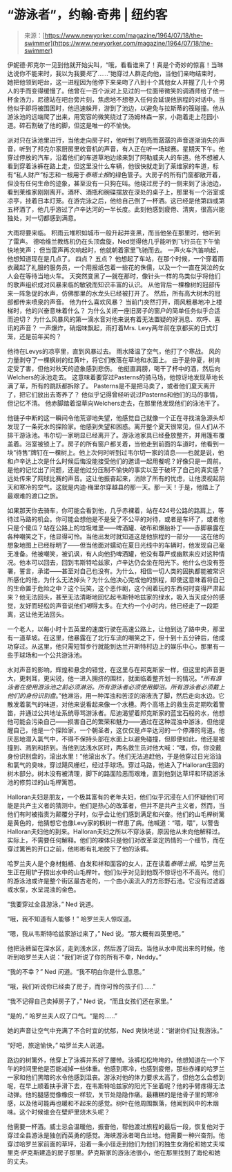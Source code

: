 <!--yml

category: 未分类

日期：2024年05月27日14:48:50

-->

# “游泳者”，约翰·奇弗 | 纽约客

> 来源：[https://www.newyorker.com/magazine/1964/07/18/the-swimmer](https://www.newyorker.com/magazine/1964/07/18/the-swimmer)

伊妮德·邦克尔一见到他就开始尖叫，“哦，看看谁来了！真是个奇妙的惊喜！当琳达说你不能来时，我以为我要*死*了……”她穿过人群走向他，当他们亲吻结束时，她把他领到吧台，这一进程因为他停下来亲吻了八到十个其他女人并握了几十个男人的手而变得缓慢了。他曾在一百个派对上见过的一位面带微笑的调酒师给了他一杯金汤力，尼德站在吧台旁片刻，焦虑地不想卷入任何会延误他旅程的对话中。当他似乎即将被围困时，他迅速躲开，游到了池边，以避免与拉斯蒂的筏碰撞。他从游泳池的远端爬了出来，用宽容的微笑绕过了汤姆林森一家，小跑着走上花园小道。碎石割破了他的脚，但这是唯一的不愉快。

派对只在泳池里进行，当他走向房子时，他听到了明亮而潺潺的声音逐渐消失的声音，听到了邦克尔家厨房里收音机的声音，有人正在听一场球赛。星期天下午。他穿过停放的汽车，沿着他们的车道草地边缘来到了阿勒威夫人的车道。他不想被人看到穿着泳裤在路上走，但这里没什么车辆，他很快就走到了莱维家的车道，标有“私人财产”标志和一根用于*泰晤士报*的绿色管子。大房子的所有门窗都敞开着，但没有任何生命的迹象，甚至没有一只狗在叫。他绕过房子的一侧来到了泳池边，看到莱维家刚刚离开。酒杯、酒瓶和碗碟摆放在深处的桌子上，那里有一个浴室或凉亭，挂着日本灯笼。在游完泳之后，他给自己倒了一杯酒。这已经是他第四或第五杯酒了，他几乎游过了卢辛达河的一半长度。此刻他感到疲倦、清爽，很高兴能独处，对一切都感到满意。

大雨将要来临。 积雨云堆积如城市一般升起并变黑，而当他坐在那里时，他听到了雷声。 德哈维兰教练机仍在头顶盘旋，Ned觉得他几乎能听到飞行员在下午愉快地笑声； 但当雷声再次响起时，他就朝着家里飞驰而去。 一声火车汽笛响起，他想知道现在是几点了。 四点？ 五点？ 他想起了车站，在那个时候，一个穿着雨衣藏起了礼服的服务员，一个用报纸包着一些花的侏儒，以及一个一直在哭泣的女人会在等待当地火车。 天突然变黑了—就在那时，像针头一样的鸟类似乎将他们的歌声组织成对风暴来临的敏锐而知识丰富的认识。 从他背后一棵橡树的冠部传来一阵急促的水声，仿佛那里的水龙头已经被打开了。 然后，所有高大树木的冠部都传来喷泉的声音。 他为什么喜欢风暴？ 当前门突然打开，雨风粗暴地冲上楼梯时，他的兴奋意味着什么？ 为什么关闭一座旧房子的窗户的简单任务似乎合适而迫切？ 为什么风暴风的第一滴水音对他来说有着无法置疑的好消息、欢呼、喜讯的声音？ 一声爆炸，硝烟味飘起，雨打着Mrs. Levy两年前在京都买的日式灯笼，还是前年买的？

他待在Levys的凉亭里，直到风暴过去。 雨水降温了空气，他打了个寒战。 风的力量剥夺了一棵枫树的红黄叶，将它们散落在草地和水面上。 由于是仲夏，树肯定受了害，但他对秋天的迹象感到悲伤。 他挺直肩膀，喝干了杯中的酒，然后向Welchers的泳池走去。 这意味着要穿过Pasterns的骑马场，他惊讶地发现草地长满了草，所有的跳跃都拆除了。 Pasterns是不是把马卖了，或者他们夏天离开了，把它们放出去寄养了？ 他似乎记得曾经听说过Pasterns和他们的马的事情，但记忆不清。 他赤脚踏着湿草向Welchers走去，在那里他发现他们的泳池干了。

他链子中断的这一瞬间令他荒谬地失望，他感觉自己就像一个正在寻找湍急源头却发现了一条死水的探险家。他感到失望和困惑。离开整个夏天很常见，但人们从不排干游泳池。韦尔切一家明显已经离开了。游泳池家具已经叠放整齐，并用篷布覆盖着。浴室被锁上了。房子的所有窗户都关着，当他走到前面的车道时，他看到一块“待售”牌钉在一棵树上。他上次何时听到过韦尔切一家的消息——也就是说，他和卢辛达上次是什么时候后悔没能接受他们的邀请一起用餐呢？好像只是一周前。是他的记忆出了问题，还是他过分压制不愉快的事实以至于破坏了自己的真实感？远处传来了网球比赛的声音。这让他振奋起来，消除了所有的忧虑，让他漠视起阴天和寒冷的空气。这就是内迪·梅里尔穿越县的那一天。那一天！于是，他踏上了最艰难的渡口之旅。

如果那天你去骑车，你可能会看到他，几乎赤裸着，站在424号公路的路肩上，等待过马路的机会。你可能会想他是不是受了不公平的对待，或者是车坏了，或者他只是个傻瓜？站在公路上的垃圾堆里——啤酒罐、破布和爆胎补丁——赤脚暴露在各种嘲笑之下，他显得可怜。当他出发时就知道这是他旅程的一部分——这在他的想象地图上已经标明了——但当他面对蠕动在夏日光线中的车辆时，他发现自己毫无准备。他被嘲笑，被讥讽，有人向他扔啤酒罐，他没有尊严或幽默来应对这种情况。他本可以回去，回到韦斯特哈兹家，卢辛达仍会坐在阳光下。他什么也没有签署，誓言，承诺——甚至对自己也没有。为什么，相信一切人类的固执都能被常识所感化的他，为什么无法掉头？为什么他决心完成他的旅程，即使这意味着将自己的生命置于危险之中？这个玩笑，这个恶作剧，这个闹着玩的东西何时变得严肃起来？他无法回头，甚至无法清晰地回忆起韦斯特哈兹家的绿水，吸入当天成分的感觉，友好而轻松的声音说他们*喝*得太多。在大约一个小时内，他已经走了一段距离，这让他无法回头。

一个老人，以每小时十五英里的速度行驶在高速公路上，让他到达了路中央，那里有一道草坡。在这里，他暴露在了北行车流的嘲笑之下，但十到十五分钟后，他成功穿过。从这里，他只需短暂步行就能到达兰开斯特村边上的娱乐中心，那里有一些手球场和一个公共游泳池。

水对声音的影响，辉煌和悬念的错觉，在这里与在邦克斯家一样，但这里的声音更大，更刺耳，更尖锐，他一进入拥挤的围栏，就面临着整齐划一的情况。“*所有游泳者在使用游泳池之前必须淋浴。所有游泳者必须使用脚浴。所有游泳者必须戴上他们的身份识别盘*。”他淋浴，用一种浑浊和苦涩的溶液洗了脚，然后走向水边。它散发着氯气的味道，对他来说看起来像一个水槽。两个高塔上的救生员定期吹着警笛，并通过公共地址系统辱骂游泳者。尼迪渴望着邦克斯家的蓝宝石般的水，他想他可能会污染自己——损害自己的繁荣和魅力——通过在这种混浊中游泳，但他提醒自己，他是一个探险家，一个朝圣者，这仅仅是卢辛达河的一个停滞的弯道。他厌恶地潜入氯气中，不得不保持头部在水面上以避免碰撞，但即便如此，他还是被撞到、溅到和挤到。当他到达浅水区时，两名救生员对他大喊：“嘿，你，你没戴身份识别盘的，滚出水里！”他滚出水了。他们无法追赶他，于是他穿过日光浴油和氯气的臭味，穿过飓风栅栏，经过手球场。穿过马路，他进入了Halloran庄园的树木部分。树木没有被清理，脚下的路面险恶而艰难，直到他到达草坪和环绕游泳池的修剪过的山毛榉篱笆。

Halloran夫妇是朋友，一个极其富有的老年夫妇，他们似乎沉浸在人们怀疑他们可能是共产主义者的猜测中。他们是热心的改革者，但并不是共产主义者，然而，当他们有时被指责为颠覆分子时，似乎会让他们感到满足和兴奋。他们的山毛榉树篱是黄色的，他猜想它也像Levy家的枫树一样患了病。他喊道：“喂，喂”，以警告Halloran夫妇他的到来。Halloran夫妇之所以不穿泳装，原因他从未向他解释过。实际上，不需要任何解释。他们的裸体只是他们对改革坚定热情的一个细节，而在穿过篱笆的开口之前，他彬彬有礼地脱下了他的泳裤。

哈罗兰夫人是个身材魁梧、白发和祥和面容的女人，正在读着*泰晤士报*。哈罗兰先生正在用铲子捞出水中的山毛榉叶。他们似乎对见到他既不惊讶也不不高兴。他们的游泳池或许是整个街区最古老的，一个由小溪流入的方形野石池。它没有过滤器或水泵，水呈混浊的金色。

“我要穿过全县游泳，” Ned 说道。

“哦，我不知道有人能够！” 哈罗兰夫人惊叹道。

“嗯，我从韦斯特哈兹家游过来了，” Ned 说。“那大概有四英里吧。”

他把泳裤留在深水区，走到浅水区，然后游了回去。当他从水中爬出来的时候，他听到哈罗兰夫人说：“我们听说了你的所有不幸，Neddy。”

“我的不幸？” Ned 问道。“我不明白你是什么意思。”

“哦，我们听说你已经卖了房子，而你可怜的孩子们……”

“我不记得自己卖掉房子了，” Ned 说，“而且女孩们还在家里。”

“是的，” 哈罗兰夫人叹了口气。“是的……”

她的声音让空气中充满了不合时宜的忧郁，Ned 爽快地说：“谢谢你们让我游泳。”

“好吧，旅途愉快，” 哈罗兰夫人说道。

路边的树篱外，他穿上了泳裤并系好了腰带。泳裤松松垮垮的，他想知道在一个下午的时间里他是否能减掉一些体重。他感到寒冷，也感到疲倦，那些赤裸的哈罗兰一家和他们黑暗的水令他感到沮丧。游泳对他的体力要求太高了，但他怎么会想到呢，在早上顺着扶手滑下去，在韦斯特哈兹家的阳光下坐着呢？他的手臂疼得无法动弹。他的腿感觉像橡皮一样软，关节处隐隐作痛。最糟糕的是他骨子里的寒冷感，以及他可能再也暖和不起来的感觉。树叶在他周围飘落，他闻到风中的木烟味。这个时候谁会在壁炉里烧木头呢？

他需要一杯酒。威士忌会温暖他，振奋他，帮他渡过旅程的最后一段，恢复他对于穿过全县游泳是独创而英勇的感觉。海峡游泳者喝白兰地。他需要一种兴奋剂。他穿过哈罗兰家前面的草坪，沿着一条小径走到他们为他们的独生女海伦和她丈夫埃里克·萨克斯建造的房子那里。萨克斯家的游泳池很小，他在那里找到了海伦和她的丈夫。
